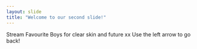 ```yaml
---
layout: slide
title: "Welcome to our second slide!"
---
```

Stream Favourite Boys for clear skin and future xx
Use the left arrow to go back!
